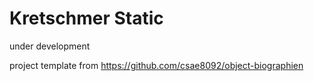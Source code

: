 # Kretschmer Static

under development

project template from https://github.com/csae8092/object-biographien
